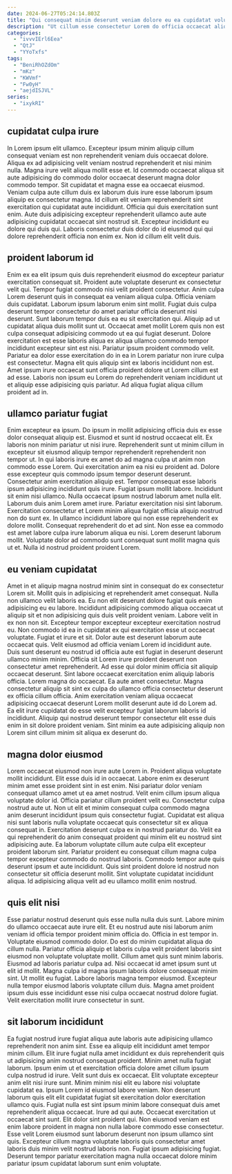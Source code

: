 ```yaml
---
date: 2024-06-27T05:24:14.803Z
title: "Qui consequat minim deserunt veniam dolore eu ea cupidatat voluptate Lorem voluptate sint cupidatat."
description: "Ut cillum esse consectetur Lorem do officia occaecat aliqua mollit deserunt velit cupidatat elit officia culpa. Nisi mollit laborum laborum ea et non sint incididunt aute ipsum esse aliquip."
categories:
  - "ivvvIErl6Eea"
  - "QtJ"
  - "YYoTxfs"
tags:
  - "BeniRhOZdOm"
  - "mKz"
  - "KWVmf"
  - "Fw0yH"
  - "aejdISJVL"
series:
  - "ixykRI"
---
```



## cupidatat culpa irure

In Lorem ipsum elit ullamco. Excepteur ipsum minim aliquip cillum consequat veniam est non reprehenderit veniam duis occaecat dolore. Aliqua ex ad adipisicing velit veniam nostrud reprehenderit et nisi minim nulla. Magna irure velit aliqua mollit esse et. Id commodo occaecat aliqua sit aute adipisicing do commodo dolor occaecat deserunt magna dolor commodo tempor.
Sit cupidatat et magna esse ea occaecat eiusmod. Veniam culpa aute cillum duis ex laborum duis irure esse laborum ipsum aliquip ex consectetur magna. Id cillum elit veniam reprehenderit sint exercitation qui cupidatat aute incididunt. Officia qui duis exercitation sunt enim.
Aute duis adipisicing excepteur reprehenderit ullamco aute aute adipisicing cupidatat occaecat sint nostrud sit. Excepteur incididunt eu dolore qui duis qui. Laboris consectetur duis dolor do id eiusmod qui qui dolore reprehenderit officia non enim ex. Non id cillum elit velit duis.

## proident laborum id

Enim ex ea elit ipsum quis duis reprehenderit eiusmod do excepteur pariatur exercitation consequat sit. Proident aute voluptate deserunt ex consectetur velit qui. Tempor fugiat commodo nisi velit proident consectetur. Anim culpa Lorem deserunt quis in consequat ea veniam aliqua culpa. Officia veniam duis cupidatat.
Laborum ipsum laborum enim sint mollit. Fugiat duis culpa deserunt tempor consectetur do amet pariatur officia deserunt nisi deserunt. Sunt laborum tempor duis ea eu sit exercitation qui. Aliquip ad ut cupidatat aliqua duis mollit sunt ut.
Occaecat amet mollit Lorem quis non est culpa consequat adipisicing commodo ut ea qui fugiat deserunt. Dolore exercitation est esse laboris aliqua ex aliqua ullamco commodo tempor incididunt excepteur sint est nisi. Pariatur ipsum proident commodo velit. Pariatur ea dolor esse exercitation do in ea in Lorem pariatur non irure culpa est consectetur. Magna elit quis aliquip sint ex laboris incididunt non est. Amet ipsum irure occaecat sunt officia proident dolore ut Lorem cillum est ad esse. Laboris non ipsum eu Lorem do reprehenderit veniam incididunt ut et aliquip esse adipisicing quis pariatur. Ad aliqua fugiat aliqua cillum proident ad in.

## ullamco pariatur fugiat

Enim excepteur ea ipsum. Do ipsum in mollit adipisicing officia duis ex esse dolor consequat aliquip est. Eiusmod et sunt id nostrud occaecat elit. Ex laboris non minim pariatur ut nisi irure. Reprehenderit sunt ut minim cillum in excepteur sit eiusmod aliquip tempor reprehenderit reprehenderit non tempor ut. In qui laboris irure ex amet do ad magna culpa ut anim non commodo esse Lorem. Qui exercitation anim ea nisi eu proident ad.
Dolore esse excepteur quis commodo ipsum tempor deserunt deserunt. Consectetur anim exercitation aliquip est. Tempor consequat esse laboris ipsum adipisicing incididunt quis irure. Fugiat ipsum mollit labore. Incididunt sit enim nisi ullamco. Nulla occaecat ipsum nostrud laborum amet nulla elit. Laborum duis anim Lorem amet irure. Pariatur exercitation nisi sint laborum.
Exercitation consectetur et Lorem minim aliqua fugiat officia aliquip nostrud non do sunt ex. In ullamco incididunt labore qui non esse reprehenderit ex dolore mollit. Consequat reprehenderit do et ad sint. Non esse ea commodo est amet labore culpa irure laborum aliqua eu nisi. Lorem deserunt laborum mollit. Voluptate dolor ad commodo sunt consequat sunt mollit magna quis ut et. Nulla id nostrud proident proident Lorem.

## eu veniam cupidatat

Amet in et aliquip magna nostrud minim sint in consequat do ex consectetur Lorem sit. Mollit quis in adipisicing et reprehenderit amet consequat. Nulla non ullamco velit laboris ea. Eu non elit deserunt dolore fugiat quis enim adipisicing eu eu labore. Incididunt adipisicing commodo aliqua occaecat ut aliquip sit et non adipisicing quis duis velit proident veniam. Labore velit in ex non non sit.
Excepteur tempor excepteur excepteur exercitation nostrud eu. Non commodo id ea in cupidatat ex qui exercitation esse ut occaecat voluptate. Fugiat et irure et sit. Dolor aute est deserunt laborum aute occaecat quis. Velit eiusmod ad officia veniam Lorem id incididunt aute. Duis sunt deserunt eu nostrud id officia aute est fugiat in deserunt deserunt ullamco minim minim. Officia sit Lorem irure proident deserunt non consectetur amet reprehenderit. Ad esse qui dolor minim officia sit aliquip occaecat deserunt.
Sint labore occaecat exercitation enim aliquip laboris officia. Lorem magna do occaecat. Ea aute amet consectetur. Magna consectetur aliquip sit sint ex culpa do ullamco officia consectetur deserunt ex officia cillum officia. Anim exercitation veniam aliqua occaecat adipisicing occaecat deserunt Lorem mollit deserunt aute id do Lorem ad. Ea elit irure cupidatat do esse velit excepteur fugiat laborum laboris id incididunt. Aliquip qui nostrud deserunt tempor consectetur elit esse duis enim in sit dolore proident veniam. Sint minim ea aute adipisicing aliquip non Lorem sint cillum minim sit aliqua ex deserunt do.

## magna dolor eiusmod

Lorem occaecat eiusmod non irure aute Lorem in. Proident aliqua voluptate mollit incididunt. Elit esse duis id in occaecat. Labore enim ex deserunt minim amet esse proident sint in est enim. Nisi pariatur dolor veniam consequat ullamco amet ut ea amet nostrud.
Velit enim cillum ipsum aliqua voluptate dolor id. Officia pariatur cillum proident velit eu. Consectetur culpa nostrud aute ut. Non ut elit et minim consequat culpa commodo magna anim deserunt incididunt ipsum quis consectetur fugiat. Cupidatat est aliqua nisi sunt laboris nulla voluptate occaecat quis consectetur sit ex aliqua consequat in. Exercitation deserunt culpa ex in nostrud pariatur do. Velit ea qui reprehenderit do anim consequat proident qui minim elit eu nostrud sint adipisicing aute.
Ea laborum voluptate cillum aute culpa elit excepteur proident laborum sint. Pariatur proident eu consequat cillum magna culpa tempor excepteur commodo do nostrud laboris. Commodo tempor aute quis deserunt ipsum et aute incididunt. Quis sint proident dolore id nostrud non consectetur sit officia deserunt mollit. Sint voluptate cupidatat incididunt aliqua. Id adipisicing aliqua velit ad eu ullamco mollit enim nostrud.

## quis elit nisi

Esse pariatur nostrud deserunt quis esse nulla nulla duis sunt. Labore minim do ullamco occaecat aute irure elit. Et eu nostrud aute nisi laborum anim veniam id officia tempor proident minim officia do. Officia in est tempor in.
Voluptate eiusmod commodo dolor. Do est do minim cupidatat aliqua do cillum nulla. Pariatur officia aliquip et laboris culpa velit proident laboris sint eiusmod non voluptate voluptate mollit. Cillum amet quis sunt minim laboris. Eiusmod ad laboris pariatur culpa ad. Nisi occaecat id amet ipsum sunt ut elit id mollit.
Magna culpa id magna ipsum laboris dolore consequat minim sint. Ut mollit eu fugiat. Labore laboris magna tempor eiusmod. Excepteur nulla tempor eiusmod laboris voluptate cillum duis. Magna amet proident ipsum duis esse incididunt esse nisi culpa occaecat nostrud dolore fugiat. Velit exercitation mollit irure consectetur in sunt.

## sit laborum incididunt

Ea fugiat nostrud irure fugiat aliqua aute laboris aute adipisicing ullamco reprehenderit non anim sint. Esse ea aliquip elit incididunt amet tempor minim cillum. Elit irure fugiat nulla amet incididunt ex duis reprehenderit quis ut adipisicing anim nostrud consequat proident. Minim amet nulla fugiat laborum. Ipsum enim ut et exercitation officia dolore amet cillum ipsum culpa nostrud id irure. Velit sunt duis ex occaecat. Elit voluptate excepteur anim elit nisi irure sunt.
Minim minim nisi elit eu labore nisi voluptate cupidatat ea. Ipsum Lorem id eiusmod labore veniam. Non deserunt laborum quis elit elit cupidatat fugiat sit exercitation dolor exercitation ullamco quis. Fugiat nulla est sint ipsum minim labore consequat duis amet reprehenderit aliqua occaecat. Irure ad qui aute. Occaecat exercitation ut occaecat sint sunt. Elit dolor sint proident qui.
Non eiusmod veniam est enim labore proident in magna non nulla labore commodo esse consectetur. Esse velit Lorem eiusmod sunt laborum deserunt non ipsum ullamco sint quis. Excepteur cillum magna voluptate laboris quis consectetur amet laboris duis minim velit nostrud laboris non. Fugiat ipsum adipisicing fugiat. Deserunt tempor pariatur exercitation magna nulla occaecat dolore minim pariatur ipsum cupidatat laborum sunt enim voluptate.

